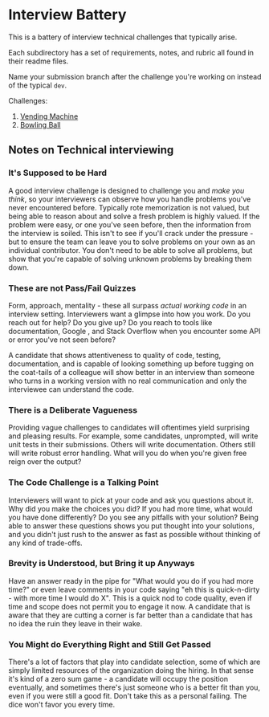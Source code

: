 # Interview Battery

This is a battery of interview technical challenges that typically arise.

Each subdirectory has a set of requirements, notes, and rubric all found in
their readme files.

Name your submission branch after the challenge you're working on instead of the
typical `dev`.

Challenges:
1. [Vending Machine](./vending-machine/README.md)
2. [Bowling Ball](./bowling-ball/README.md)

## Notes on Technical interviewing

### It's Supposed to be Hard

A good interview challenge is designed to challenge you and _make you think_,
so your interviewers can observe how you handle problems you've never
encountered before. Typically rote memorization is not valued, but being able to
reason about and solve a fresh problem is highly valued. If the problem were
easy, or one you've seen before, then the information from the interview is
soiled. This isn't to see if you'll crack under the pressure - but to ensure the
team can leave you to solve problems on your own as an individual contributor.
You don't need to be able to solve all problems, but show that you're capable of
solving unknown problems by breaking them down.

### These are not Pass/Fail Quizzes

Form, approach, mentality - these all surpass _actual working code_ in an
interview setting. Interviewers want a glimpse into how you work. Do you reach
out for help? Do you give up? Do you reach to tools like documentation, Google ,
and Stack Overflow when you encounter some API or error you've not seen before?

A candidate that shows attentiveness to quality of code, testing, documentation,
and is capable of looking something up before tugging on the coat-tails of a
colleague will show better in an interview than someone who turns in a working
version with no real communication and only the interviewee can understand the
code.

### There is a Deliberate Vagueness

Providing vague challenges to candidates will oftentimes yield surprising and
pleasing results. For example, some candidates, unprompted, will write unit
tests in their submissions. Others will write documentation. Others still will
write robust error handling. What will you do when you're given free reign over
the output?

### The Code Challenge is a Talking Point

Interviewers will want to pick at your code and ask you questions about it. Why
did you make the choices you did? If you had more time, what would you have done
differently? Do you see any pitfalls with your solution? Being able to answer
these questions shows you put thought into your solutions, and you didn't just
rush to the answer as fast as possible without thinking of any kind of
trade-offs.

### Brevity is Understood, but Bring it up Anyways

Have an answer ready in the pipe for "What would you do if you had more time?"
or even leave comments in your code saying "eh this is quick-n-dirty - with more
time I would do X". This is a quick nod to code quality, even if time and scope
does not permit you to engage it now. A candidate that is aware that they are
cutting a corner is far better than a candidate that has no idea the ruin they
leave in their wake.

### You Might do Everything Right and Still Get Passed

There's a lot of factors that play into candidate selection, some of which are
simply limited resources of the organization doing the hiring. In that sense
it's kind of a zero sum game - a candidate will occupy the position eventually,
and sometimes there's just someone who is a better fit than you, even if you
were still a good fit. Don't take this as a personal failing. The dice won't
favor you every time.

